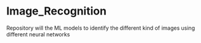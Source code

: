 # Image_Recognition
Repository will the ML models to identify the different kind of images using different neural networks
